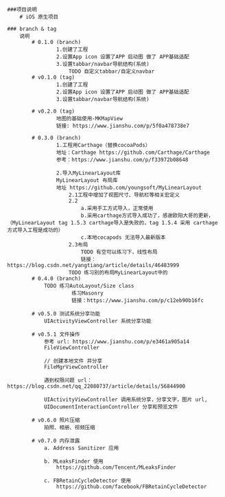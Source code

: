 ####
	###项目说明
		# iOS 原生项目

	### branch & tag
		说明
			# 0.1.0 (branch)
					1.创建了工程
					2.设置App icon 设置了APP 启动图 做了 APP基础适配
					3.设置tabbar/navbar导航结构(系统)
						TODO 自定义tabbar/自定义navbar
			# v0.1.0 (tag)
					1.创建了工程
					2.设置App icon 设置了APP 启动图 做了 APP基础适配
					3.设置tabbar/navbar导航结构(系统)

			# v0.2.0 (tag)
					地图的基础使用-MKMapView
					链接: https://www.jianshu.com/p/5f0a478738e7

			# 0.3.0 (branch) 
					1.工程用Carthage（替换cocoaPods）
					地址：Carthage https://github.com/Carthage/Carthage
					参考：https://www.jianshu.com/p/f33972b08648
					
					2.导入MyLinearLayout库
					MyLinearLayout 布局库
					地址 https://github.com/youngsoft/MyLinearLayout
						2.1工程中增加了视图尺寸、导航栏等相关宏定义
						2.2 
							a.采用手工方式导入，正常使用
							b.采用carthage方式导入成功了，感谢欧阳大哥的更新，（MyLinearLayout tag 1.5.3 carthage导入是失败的，tag 1.5.4 采用 carthage 方式导入工程是成功的）
							c.本地cocapods 无法导入最新版本
						2.3布局
							TODO 有空可以练习下，线性布局
							链接：https://blog.csdn.net/yangtiang/article/details/46483999
						TODO 练习别的布局MyLinearLayout中的
			# 0.4.0 (branch)
				TODO 练习AutoLayout/Size class
						 练习Masonry
						 链接：https://www.jianshu.com/p/c12eb90b16fc

			# v0.5.0 测试系统分享功能
				UIActivityViewController 系统分享功能

			# v0.5.1 文件操作
				参考 url: https://www.jianshu.com/p/e3461a905a14
				FileViewController 

				// 创建本地文件 并分享 
				FileMgrViewController 

				遇到权限问题 url： https://blog.csdn.net/qq_22080737/article/details/56844900

				UIActivityViewController 调用系统分享，分享文字，图片 url,
				UIDocumentInteractionController 分享和预览文件

			# v0.6.0 照片压缩
				拍照、相册、视频压缩
			
			# v0.7.0 内存泄露 
				a. Address Sanitizer 应用

				b. MLeaksFinder 使用
					https://github.com/Tencent/MLeaksFinder

				c. FBRetainCycleDetector 使用
					https://github.com/facebook/FBRetainCycleDetector